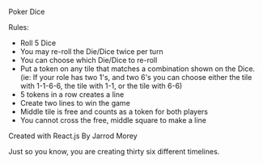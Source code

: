 Poker Dice 

Rules:

 - Roll 5 Dice
 - You may re-roll the Die/Dice twice per turn
 - You can choose which Die/Dice to re-roll 
 - Put a token on any tile that matches a combination shown on the Dice. (ie: If your role has two 1's, and two 6's you can choose either the tile with 1-1-6-6, the tile    with 1-1, or the tile with 6-6)
 - 5 tokens in a row creates a line
 - Create two lines to win the game
 - Middle tile is free and counts as a token for both players 
 - You cannot cross the free, middle square to make a line


Created with React.js
By Jarrod Morey



Just so you know, you are creating thirty six different timelines.
